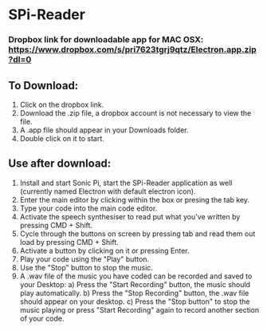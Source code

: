 # SPi-Reader 

### Dropbox link for downloadable app for MAC OSX: https://www.dropbox.com/s/pri7623tgrj9qtz/Electron.app.zip?dl=0

## To Download:
1. Click on the dropbox link.
2. Download the .zip file, a dropbox account is not necessary to view the file.
3. A .app file should appear in your Downloads folder.
4. Double click on it to start.

## Use after download: <br>
1. Install and start Sonic Pi, start the SPi-Reader application as well (currently named Electron with default electron icon). <br>
2. Enter the main editor by clicking within the box or presing the tab key. <br>
3. Type your code into the main code editor. <br>
4. Activate the speech synthesiser to read put what you've written by pressing CMD + Shift. <br>
5. Cycle through the buttons on screen by pressing tab and read them out load by pressing CMD + Shift. <br>
6. Activate a button by clicking on it or pressing Enter.
7. Play your code using the "Play" button.
8. Use the "Stop" button to stop the music.
9. A .wav file of the music you have coded can be recorded and saved to your Desktop:
  a) Press the "Start Recording" button, the music should play automatically.
  b) Press the "Stop Recording" button, the .wav file should appear on your desktop.
  c) Press the "Stop button" to stop the music playing or press "Start Recording" again to record another section of your       code.
  
